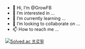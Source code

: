 - 👋 Hi, I’m @GrowFB
- 👀 I’m interested in ...
- 🌱 I’m currently learning ...
- 💞️ I’m looking to collaborate on ...
- 📫 How to reach me ...

  
[![Solved.ac 프로필](http://mazassumnida.wtf/api/v2/generate_badge?boj=GrowFB)](https://solved.ac/GrowFB)

<!---
GrowFB/GrowFB is a ✨ special ✨ repository because its `README.md` (this file) appears on your GitHub profile.
You can click the Preview link to take a look at your changes.
--->
